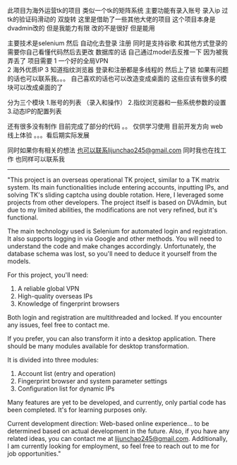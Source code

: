此项目为海外运营tk的项目
类似一个tk的矩阵系统 
主要功能有录入账号 录入ip  过tk的验证码滑动的 双旋转 这里是借助了一些其他大佬的项目  这个项目本身是dvadmin改的 但是我能力有限 改的不是很好 但是能用

主要技术是selenium 然后 自动化去登录 注册 同时是支持谷歌 和其他方式登录的  需要你自己看懂代码然后去更改  数据库的话 自己通过model去反推一下 因为被我弄丢了 
项目需要 1 一个好的全局VPN   
        2 海外优质IP
        3 知道指纹浏览器
登录和注册都是多线程的 然后上了锁  如果有问题的话也可以联系我。。。 
自己喜欢的话也可以改造变成桌面的 这些应该有很多的模块可以改成桌面的了

分为三个模块 
1.账号的列表 （录入和操作）
2.指纹浏览器和一些系统参数的设置
3.动态IP的配置列表


还有很多没有制作 目前完成了部分的代码 。。 仅供学习使用
目前开发方向 
web 线上体验 。。。看后期实际发展

同时如果你有相关的想法 也可以联系lijunchao245@gmail.com
同时我也在找工作 也同样可以联系我

-----------------------------------------

"This project is an overseas operational TK project, similar to a TK matrix system. Its main functionalities include entering accounts, inputting IPs, and solving TK's sliding captcha using double rotation. Here, I leveraged some projects from other developers. The project itself is based on DVAdmin, but due to my limited abilities, the modifications are not very refined, but it's functional.

The main technology used is Selenium for automated login and registration. It also supports logging in via Google and other methods. You will need to understand the code and make changes accordingly. Unfortunately, the database schema was lost, so you'll need to deduce it yourself from the models.

For this project, you'll need:
1. A reliable global VPN
2. High-quality overseas IPs
3. Knowledge of fingerprint browsers

Both login and registration are multithreaded and locked. If you encounter any issues, feel free to contact me.

If you prefer, you can also transform it into a desktop application. There should be many modules available for desktop transformation.

It is divided into three modules:
1. Account list (entry and operation)
2. Fingerprint browser and system parameter settings
3. Configuration list for dynamic IPs

Many features are yet to be developed, and currently, only partial code has been completed. It's for learning purposes only.

Current development direction:
Web-based online experience... to be determined based on actual development in the future.
Also, if you have any related ideas, you can contact me at lijunchao245@gmail.com. Additionally, I am currently looking for employment, so feel free to reach out to me for job opportunities."
